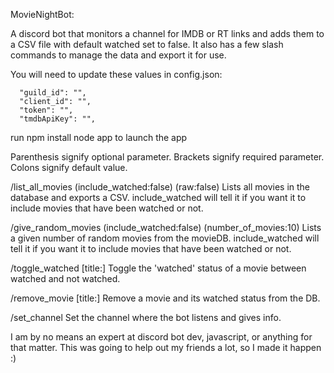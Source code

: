 MovieNightBot:

A discord bot that monitors a channel for IMDB or RT links and adds them to a CSV file with default watched set to false. It also has a few slash commands to manage the data and export it for use.

You will need to update these values in config.json:
```
  "guild_id": "",
  "client_id": "",
  "token": "",
  "tmdbApiKey": "",
```

run 
npm install
node app
to launch the app

Parenthesis signify optional parameter.
Brackets signify required parameter.
Colons signify default value.

/list_all_movies (include_watched:false) (raw:false)
Lists all movies in the database and exports a CSV.  include_watched will tell it if you want it to include movies that have been watched or not. 

/give_random_movies (include_watched:false) (number_of_movies:10)
Lists a given number of random movies from the movieDB. include_watched will tell it if you want it to include movies that have been watched or not. 

/toggle_watched [title:]
Toggle the 'watched' status of a movie between watched and not watched.

/remove_movie [title:]
Remove a movie and its watched status from the DB.

/set_channel
Set the channel where the bot listens and gives info. 


I am by no means an expert at discord bot dev, javascript, or anything for that matter. This was going to help out my friends a lot, so I made it happen :)
